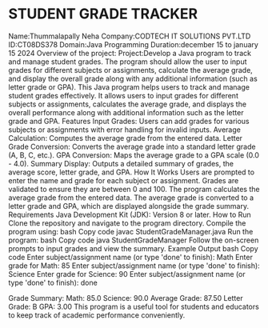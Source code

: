 # STUDENT GRADE TRACKER
Name:Thummalapally Neha
Company:CODTECH IT SOLUTIONS PVT.LTD
ID:CT08DS378
Domain:Java Programming
Duration:december 15 to january 15 2024
Overview of the project:
 Project:Develop a Java program to track and manage student grades. The
program should allow the user to input grades for different subjects or
assignments, calculate the average grade, and display the overall
grade along with any additional information (such as letter grade or
GPA).
This Java program helps users to track and manage student grades effectively. It allows users to input grades for different subjects or assignments, calculates the average grade, and displays the overall performance along with additional information such as the letter grade and GPA.
Features
Input Grades: Users can add grades for various subjects or assignments with error handling for invalid inputs.
Average Calculation: Computes the average grade from the entered data.
Letter Grade Conversion: Converts the average grade into a standard letter grade (A, B, C, etc.).
GPA Conversion: Maps the average grade to a GPA scale (0.0 - 4.0).
Summary Display: Outputs a detailed summary of grades, the average score, letter grade, and GPA.
How It Works
Users are prompted to enter the name and grade for each subject or assignment.
Grades are validated to ensure they are between 0 and 100.
The program calculates the average grade from the entered data.
The average grade is converted to a letter grade and GPA, which are displayed alongside the grade summary.
Requirements
Java Development Kit (JDK): Version 8 or later.
How to Run
Clone the repository and navigate to the program directory.
Compile the program using:
bash
Copy code
javac StudentGradeManager.java
Run the program:
bash
Copy code
java StudentGradeManager
Follow the on-screen prompts to input grades and view the summary.
Example Output
bash
Copy code
Enter subject/assignment name (or type 'done' to finish): Math
Enter grade for Math: 85
Enter subject/assignment name (or type 'done' to finish): Science
Enter grade for Science: 90
Enter subject/assignment name (or type 'done' to finish): done

Grade Summary:
Math: 85.0
Science: 90.0
Average Grade: 87.50
Letter Grade: B
GPA: 3.00
This program is a useful tool for students and educators to keep track of academic performance conveniently.
